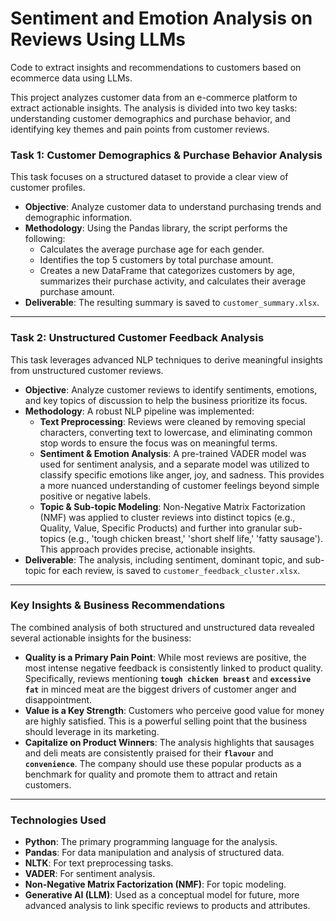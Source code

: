 # Sentiment and Emotion Analysis on Reviews Using LLMs
Code to extract insights and recommendations to customers based on ecommerce data using LLMs.

This project analyzes customer data from an e-commerce platform to extract actionable insights. The analysis is divided into two key tasks: understanding customer demographics and purchase behavior, and identifying key themes and pain points from customer reviews.

### Task 1: Customer Demographics & Purchase Behavior Analysis

This task focuses on a structured dataset to provide a clear view of customer profiles.

* **Objective**: Analyze customer data to understand purchasing trends and demographic information.
* **Methodology**: Using the Pandas library, the script performs the following:
    * Calculates the average purchase age for each gender.
    * Identifies the top 5 customers by total purchase amount.
    * Creates a new DataFrame that categorizes customers by age, summarizes their purchase activity, and calculates their average purchase amount.
* **Deliverable**: The resulting summary is saved to `customer_summary.xlsx`.

---

### Task 2: Unstructured Customer Feedback Analysis

This task leverages advanced NLP techniques to derive meaningful insights from unstructured customer reviews.

* **Objective**: Analyze customer reviews to identify sentiments, emotions, and key topics of discussion to help the business prioritize its focus.
* **Methodology**: A robust NLP pipeline was implemented:
    * **Text Preprocessing**: Reviews were cleaned by removing special characters, converting text to lowercase, and eliminating common stop words to ensure the focus was on meaningful terms.
    * **Sentiment & Emotion Analysis**: A pre-trained VADER model was used for sentiment analysis, and a separate model was utilized to classify specific emotions like anger, joy, and sadness. This provides a more nuanced understanding of customer feelings beyond simple positive or negative labels.
    * **Topic & Sub-topic Modeling**: Non-Negative Matrix Factorization (NMF) was applied to cluster reviews into distinct topics (e.g., Quality, Value, Specific Products) and further into granular sub-topics (e.g., 'tough chicken breast,' 'short shelf life,' 'fatty sausage'). This approach provides precise, actionable insights.
* **Deliverable**: The analysis, including sentiment, dominant topic, and sub-topic for each review, is saved to `customer_feedback_cluster.xlsx`.

---

### Key Insights & Business Recommendations

The combined analysis of both structured and unstructured data revealed several actionable insights for the business:

* **Quality is a Primary Pain Point**: While most reviews are positive, the most intense negative feedback is consistently linked to product quality. Specifically, reviews mentioning **`tough chicken breast`** and **`excessive fat`** in minced meat are the biggest drivers of customer anger and disappointment.
* **Value is a Key Strength**: Customers who perceive good value for money are highly satisfied. This is a powerful selling point that the business should leverage in its marketing.
* **Capitalize on Product Winners**: The analysis highlights that sausages and deli meats are consistently praised for their **`flavour`** and **`convenience`**. The company should use these popular products as a benchmark for quality and promote them to attract and retain customers.

---

### Technologies Used

* **Python**: The primary programming language for the analysis.
* **Pandas**: For data manipulation and analysis of structured data.
* **NLTK**: For text preprocessing tasks.
* **VADER**: For sentiment analysis.
* **Non-Negative Matrix Factorization (NMF)**: For topic modeling.
* **Generative AI (LLM)**: Used as a conceptual model for future, more advanced analysis to link specific reviews to products and attributes.
